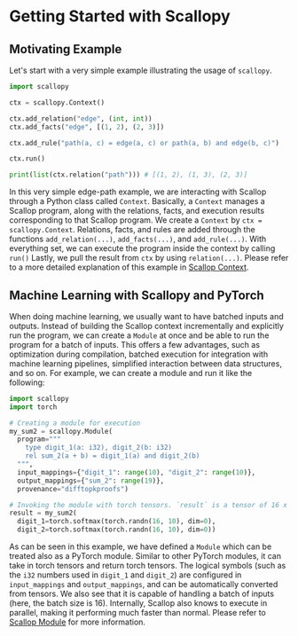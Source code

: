 # Getting Started with Scallopy

## Motivating Example

Let's start with a very simple example illustrating the usage of `scallopy`.

``` python
import scallopy

ctx = scallopy.Context()

ctx.add_relation("edge", (int, int))
ctx.add_facts("edge", [(1, 2), (2, 3)])

ctx.add_rule("path(a, c) = edge(a, c) or path(a, b) and edge(b, c)")

ctx.run()

print(list(ctx.relation("path"))) # [(1, 2), (1, 3), (2, 3)]
```

In this very simple edge-path example, we are interacting with Scallop through a Python class called `Context`.
Basically, a `Context` manages a Scallop program, along with the relations, facts, and execution results corresponding to that Scallop program.
We create a `Context` by `ctx = scallopy.Context`.
Relations, facts, and rules are added through the functions `add_relation(...)`, `add_facts(...)`, and `add_rule(...)`.
With everything set, we can execute the program inside the context by calling `run()`
Lastly, we pull the result from `ctx` by using `relation(...)`.
Please refer to a more detailed explanation of this example in [Scallop Context](context.md).

## Machine Learning with Scallopy and PyTorch

When doing machine learning, we usually want to have batched inputs and outputs.
Instead of building the Scallop context incrementally and explicitly run the program, we can create a `Module` at once and be able to run the program for a batch of inputs.
This offers a few advantages, such as optimization during compilation, batched execution for integration with machine learning pipelines, simplified interaction between data structures, and so on.
For example, we can create a module and run it like the following:

``` python
import scallopy
import torch

# Creating a module for execution
my_sum2 = scallopy.Module(
  program="""
    type digit_1(a: i32), digit_2(b: i32)
    rel sum_2(a + b) = digit_1(a) and digit_2(b)
  """,
  input_mappings={"digit_1": range(10), "digit_2": range(10)},
  output_mappings={"sum_2": range(19)},
  provenance="difftopkproofs")

# Invoking the module with torch tensors. `result` is a tensor of 16 x 19
result = my_sum2(
  digit_1=torch.softmax(torch.randn(16, 10), dim=0),
  digit_2=torch.softmax(torch.randn(16, 10), dim=0))
```

As can be seen in this example, we have defined a `Module` which can be treated also as a PyTorch module.
Similar to other PyTorch modules, it can take in torch tensors and return torch tensors.
The logical symbols (such as the `i32` numbers used in `digit_1` and `digit_2`) are configured in `input_mappings` and `output_mappings`, and can be automatically converted from tensors.
We also see that it is capable of handling a batch of inputs (here, the batch size is 16).
Internally, Scallop also knows to execute in parallel, making it performing much faster than normal.
Please refer to [Scallop Module](module.md) for more information.
